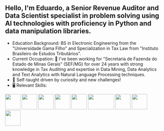 ## Hello, I'm Eduardo, a Senior **Revenue Auditor** and **Data Scientist** specialist in problem solving using AI technologies with proficiency in Python and data manipulation libraries.
- Education Background: BS in Electronic Engineering from the "Universidade Gama Filho" and Specialization in Tax Law from "Instituto Brasileiro de Estudos Tributários".
- Current Occupation: 🔭 I've been working for "Secretaria de Fazenda do Estado de Minas Gerais" (SEF/MG) for over 24 years with strong knowledge in Tax Auditing and expertise in Data Mining, Data Analytics and Text Analytics with Natural Language Processing techniques.
- :running: Self-taught driven by curiosity and new challenges!
- 🖥️ Relevant Skills:
<div display="inline">
  <img width="50" height="50" src="https://cdn.jsdelivr.net/gh/devicons/devicon@latest/icons/python/python-plain-wordmark.svg" />
  <img width="50" height="50" src="https://cdn.jsdelivr.net/gh/devicons/devicon/icons/r/r-original.svg" />
  <img width="50" height="50" src="https://cdn.iconscout.com/icon/premium/png-512-thumb/sql-icon-svg-download-png-12846875.png?f=webp&w=512" />
  <img width="50" height="50" src="https://cdn.iconscout.com/icon/premium/png-512-thumb/nosql-icon-svg-download-png-8509363.png?f=webp&w=512" />
  <img width="50" height="50" src="https://cdn-icons-png.flaticon.com/512/10306/10306116.png" />
  <img width="85" height="50" src="https://apps-on-mac.com/wp-content/uploads/2023/06/how-to-run-sas-enterprise-guide-on-mac.png?is-pending-load=1" />
  <img width="50" height="50" src="https://cdn.jsdelivr.net/gh/devicons/devicon@latest/icons/spss/spss-plain.svg" />
  <img width="50" height="50"src="https://cdn.jsdelivr.net/gh/devicons/devicon@latest/icons/docker/docker-plain-wordmark.svg" />
  <img width="50" height="50"src="https://brandlogovector.com/wp-content/uploads/2022/01/Apache-Spark-Logo.png" />
</div>

##
<!--
# ### You can find me in:
# &nbsp;<a href="https://www.linkedin.com/in/eduardo-lossio/">
# <img src="https://img.shields.io/badge/linkedin-%230077B5.svg?style=for-the-badge&logo=linkedin&logoColor=white">
# </a>&nbsp;

          
<!--
**elossio/elossio** is a ✨ _special_ ✨ repository because its `README.md` (this file) appears on your GitHub profile.

Here are some ideas to get you started:

- 🔭 I’m currently working on ...
- 🌱 I’m currently learning ...
- 👯 I’m looking to collaborate on ...
- 🤔 I’m looking for help with ...
- 💬 Ask me about ...
- 📫 How to reach me: ...
- 😄 Pronouns: ...
- ⚡ Fun fact: ...
-->
